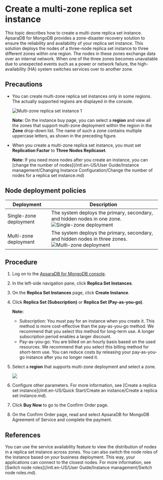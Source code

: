 # Create a multi-zone replica set instance

This topic describes how to create a multi-zone replica set instance. ApsaraDB for MongoDB provides a zone-disaster recovery solution to ensure the reliability and availability of your replica set instance. This solution deploys the nodes of a three-node replica set instance to three different zones within one region. The nodes in these zones exchange data over an internal network. When one of the three zones becomes unavailable due to unexpected events such as a power or network failure, the high-availability \(HA\) system switches services over to another zone.

## Precautions

-   You can create multi-zone replica set instances only in some regions. The actually supported regions are displayed in the console.

    ![Multi-zone replica set instance 1](https://static-aliyun-doc.oss-accelerate.aliyuncs.com/assets/img/en-US/9099754161/p232864.png)

    **Note:** On the instance buy page, you can select a **region** and view all the zones that support multi-zone deployment within the region in the **Zone** drop-down list. The name of such a zone contains multiple uppercase letters, as shown in the preceding figure.

-   When you create a multi-zone replica set instance, you must set **Replication Factor** to **Three Nodes Replicaset**.

    **Note:** If you need more nodes after you create an instance, you can [change the number of nodes](/intl.en-US/User Guide/Instance management/Changing Instance Configuration/Change the number of nodes for a replica set instance.md)


## Node deployment policies

|Deployment|Description|
|----------|-----------|
|Single-zone deployment|The system deploys the primary, secondary, and hidden nodes in one zone.![Single-zone deployment](https://static-aliyun-doc.oss-accelerate.aliyuncs.com/assets/img/en-US/8645298951/p33038.png) |
|Multi-zone deployment|The system deploys the primary, secondary, and hidden nodes in three zones.![Multi-zone deployment](https://static-aliyun-doc.oss-accelerate.aliyuncs.com/assets/img/en-US/8645298951/p39357.png) |

## Procedure

1.  Log on to the [ApsaraDB for MongoDB console](https://mongodb.console.aliyun.com/).

2.  In the left-side navigation pane, click **Replica Set Instances**.

3.  On the **Replica Set Instances** page, click **Create Instance**.

4.  Click **Replica Set \(Subscription\)** or **Replica Set \(Pay-as-you-go\)**.

    **Note:**

    -   Subscription: You must pay for an instance when you create it. This method is more cost-effective than the pay-as-you-go method. We recommend that you select this method for long-term use. A longer subscription period enables a larger discount.
    -   Pay-as-you-go: You are billed on an hourly basis based on the used resources. We recommend that you select this billing method for short-term use. You can reduce costs by releasing your pay-as-you-go instance after you no longer need it.
5.  Select a **region** that supports multi-zone deployment and select a zone.

    ![](https://static-aliyun-doc.oss-accelerate.aliyuncs.com/assets/img/en-US/8645298951/p33041.png)

6.  Configure other parameters. For more information, see [Create a replica set instance](/intl.en-US/Quick Start/Create an instance/Create a replica set instance.md).

7.  Click **Buy Now** to go to the Confirm Order page.

8.  On the Confirm Order page, read and select ApsaraDB for MongoDB Agreement of Service and complete the payment.


## References

You can use the service availability feature to view the distribution of nodes in a replica set instance across zones. You can also switch the node roles of the instance based on your business deployment. This way, your applications can connect to the closest nodes. For more information, see [Switch node roles](/intl.en-US/User Guide/Instance management/Switch node roles.md).

